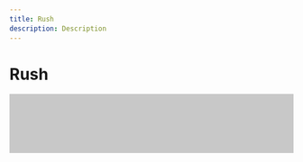 ```yaml
---
title: Rush
description: Description
---
```


# Rush

![Tutorial Hero Image](assets/hero_placeholder.png)